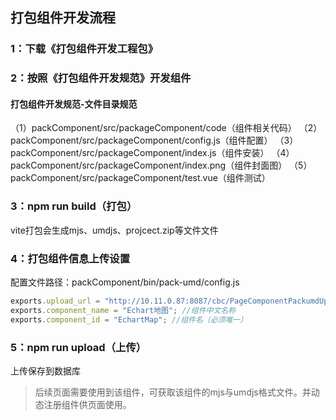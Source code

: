 ## 打包组件开发流程
### 1：下载《打包组件开发工程包》

### 2：按照《打包组件开发规范》开发组件
#### 打包组件开发规范-文件目录规范

（1）packComponent/src/packageComponent/code（组件相关代码）
（2）packComponent/src/packageComponent/config.js（组件配置）
（3）packComponent/src/packageComponent/index.js（组件安装）
（4）packComponent/src/packageComponent/index.png（组件封面图）
（5）packComponent/src/packageComponent/test.vue（组件测试）

### 3：npm run build（打包）

vite打包会生成mjs、umdjs、projcect.zip等文件文件

### 4：打包组件信息上传设置
配置文件路径：packComponent/bin/pack-umd/config.js
```javascript
exports.upload_url = "http://10.11.0.87:8087/cbc/PageComponentPackumdUpload.cbc"; //上传组件地址
exports.component_name = "Echart地图"; //组件中文名称
exports.component_id = "EchartMap"; //组件名（必须唯一）
```

### 5：npm run upload（上传）

上传保存到数据库

> 后续页面需要使用到该组件，可获取该组件的mjs与umdjs格式文件。并动态注册组件供页面使用。



